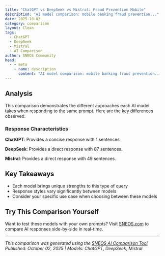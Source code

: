 ```yaml
---
title: "ChatGPT vs DeepSeek vs Mistral: Fraud Prevention Mobile"
description: "AI model comparison: mobile banking fraud prevention..."
date: 2025-10-02
category: comparison
layout: Clean
tags:
  - ChatGPT
  - DeepSeek
  - Mistral
  - AI Comparison
author: SNEOS Community
head:
  - - meta
    - name: description
      content: "AI model comparison: mobile banking fraud prevention..."
---
```


<ChatComparison
  title="ChatGPT vs DeepSeek vs Mistral: Fraud Prevention Mobile"
  prompt="mobile banking fraud prevention"
  :responses='{
    "ChatGPT": "Error calling OpenAI API.",
    "DeepSeek": "Of course. Mobile banking fraud prevention is a shared responsibility between you (the user) and your bank. Here\u2019s a comprehensive guide covering what you should do, what your bank does, and what to do if you\u0027re a victim.\n\n### Part 1: Your Responsibility - Best Practices for Safe Mobile Banking\n\nThis is the most critical part, as you are the first line of defense.\n\n#### **A. Secure Your Device \u0026 Access**\n\n1.  **Use Strong, Unique Passwords \u0026 a Password Manager:**\n    *   Don\u0027t use the same password for your bank that you use for other sites.\n    *   Use a long, complex password with a mix of letters, numbers, and symbols.\n    *   A password manager (like Bitwarden, 1Password) can create and store these for you.\n\n2.  **Enable Biometric Login:** Always use fingerprint or facial recognition (Touch ID/Face ID) if your bank offers it. This is more secure than a simple PIN or password.\n\n3.  **Keep Your Phone and Apps Updated:**\n    *   **Phone OS:** Regularly install the latest iOS or Android updates. They often contain critical security patches.\n    *   **Banking App:** Enable auto-updates for your banking app to ensure you have the latest security features.\n\n4.  **Install a Reputable Security App:** Use a well-known mobile security app that can scan for malware and warn you about malicious websites.\n\n5.  **Lock Your Phone:** Always use a strong PIN, pattern, or biometric lock on your phone itself.\n\n#### **B. Be Smart About Connectivity \u0026 Behavior**\n\n1.  **Avoid Public Wi-Fi for Banking:** Never access your bank account on public Wi-Fi (airports, cafes). Use your mobile data plan or a trusted, password-protected home network. If you must use public Wi-Fi, use a **VPN (Virtual Private Network)** to encrypt your connection.\n\n2.  **Beware of Phishing and Smishing:**\n    *   **Phishing (Email):** Don\u0027t click on links in unsolicited emails claiming to be from your bank. Banks will never ask for your full password, PIN, or one-time codes via email.\n    *   **Smishing (SMS):** Be extremely wary of text messages with links asking you to \u0022verify your account\u0022 or \u0022claim a refund.\u0022 These are scams. If in doubt, call your bank using the number on the back of your card.\n\n3.  **Download Apps Only from Official Stores:** Only download your bank\u0027s app from the official Apple App Store or Google Play Store. Third-party sites can host fake, malicious apps.\n\n4.  **Log Out After Every Session:** Don\u0027t just close the app; actively tap the \u0022Log Out\u0022 button.\n\n5.  **Enable Real-Time Alerts:** Set up push notifications or text alerts for every transaction (debits, credits, transfers). This allows you to spot fraud instantly.\n\n#### **C. Protect Your Personal Information**\n\n1.  **Never Share Login Details or 2FA Codes:** Your bank will **never** call, email, or text you to ask for your password, PIN, or one-time passcode. Anyone who asks for this is a fraudster.\n2.  **Be Cautious on Social Media:** Avoid oversharing personal details like your birthday, pet\u0027s name, or mother\u0027s maiden name, as these can be security question answers.\n\n---\n\n### Part 2: What Your Bank Does to Protect You\n\nBanks invest heavily in security behind the scenes. You might not see it, but it\u0027s always working.\n\n1.  **Multi-Factor Authentication (MFA/2FA):** This requires more than one piece of evidence to log in (e.g., your password \u002B a code sent via SMS or generated by an app). This makes it much harder for thieves to gain access.\n2.  **Encryption:** Banks use strong encryption (like TLS) to scramble data sent between your phone and their servers, making it unreadable if intercepted.\n3.  **Advanced Fraud Monitoring Systems:** Banks use AI and machine learning to analyze your spending patterns in real-time. If a transaction seems unusual for you (e.g., a large purchase in a foreign country), the system may flag it and block it until you confirm it\u0027s legitimate.\n4.  **Device Recognition:** The bank\u0027s system recognizes the devices you typically use to log in. A login from a new, unrecognized device may trigger additional security checks.\n5.  **Secure App Design:** Banking apps are built with security in mind, often running in secure \u0022sandboxes\u0022 on your phone to isolate them from other, potentially malicious, apps.\n\n---\n\n### Part 3: What to Do If You Suspect Fraud\n\nAct immediately. Time is of the essence.\n\n1.  **Contact Your Bank Immediately:** Call the fraud department number on the back of your card or their website. The sooner you report it, the sooner they can freeze your account and stop further transactions.\n2.  **Change Your Passwords:** Change your online banking password and PIN immediately from a secure device.\n3.  **Report to Authorities:** File a report with your local police and, if applicable, a report with national agencies (like the FTC in the US).\n4.  **Check Your Credit Report:** If personal information was compromised, check your credit report for any accounts you didn\u0027t open. Consider placing a **fraud alert** or a **credit freeze** on your files.\n\n---\n\n### Quick-Check Summary: Do\u0027s and Don\u0027ts\n\n| DO \u2705 | DON\u0027T \u274C |\n| :--- | :--- |\n| **DO** use a strong, unique password and biometrics. | **DON\u0027T** use public Wi-Fi for banking without a VPN. |\n| **DO** enable real-time transaction alerts. | **DON\u0027T** click links in suspicious texts or emails. |\n| **DO** keep your phone and apps updated. | **DON\u0027T** download banking apps from third-party stores. |\n| **DO** log out of the app after each session. | **DON\u0027T** ever share your password, PIN, or 2FA codes. |\n| **DO** call your bank directly if you\u0027re suspicious. | **DON\u0027T** jailbreak or root your phone, as it disables security features. |\n\nBy following these steps, you significantly reduce your risk and become a powerful partner with your bank in the fight against fraud.",
    "Mistral": "Mobile banking fraud prevention is crucial for protecting users\u0027 financial information and ensuring secure transactions. Here are some strategies and best practices for preventing mobile banking fraud:\n\n### 1. **Multi-Factor Authentication (MFA)**\n   - **Biometrics**: Use fingerprint scanners, facial recognition, or voice recognition.\n   - **One-Time Passwords (OTPs)**: Send OTPs via SMS or email for additional verification.\n   - **Push Notifications**: Use push notifications for real-time authentication.\n\n### 2. **Encryption**\n   - **Data Encryption**: Ensure all data transmitted between the mobile app and the server is encrypted.\n   - **Storage Encryption**: Encrypt sensitive data stored on the device.\n\n### 3. **Secure Coding Practices**\n   - **Code Obfuscation**: Make it difficult for attackers to reverse-engineer the app.\n   - **Regular Updates**: Keep the app updated with the latest security patches.\n   - **Code Reviews**: Conduct regular code reviews to identify and fix vulnerabilities.\n\n### 4. **User Education**\n   - **Awareness Campaigns**: Educate users about common fraud tactics and how to avoid them.\n   - **Phishing Alerts**: Warn users about phishing attempts and how to recognize them.\n   - **Strong Passwords**: Encourage users to create strong, unique passwords.\n\n### 5. **Fraud Detection Systems**\n   - **Behavioral Analytics**: Monitor user behavior for unusual patterns that may indicate fraud.\n   - **Transaction Monitoring**: Use machine learning algorithms to detect suspicious transactions.\n   - **Real-Time Alerts**: Send real-time alerts to users for any unusual activity.\n\n### 6. **Device Security**\n   - **Jailbreak/Root Detection**: Ensure the app does not run on jailbroken or rooted devices.\n   - **Device Fingerprinting**: Use device fingerprinting to identify and block suspicious devices.\n   - **Remote Wipe**: Allow users to remotely wipe data from lost or stolen devices.\n\n### 7. **Regulatory Compliance**\n   - **GDPR**: Ensure compliance with data protection regulations like GDPR.\n   - **PCI-DSS**: Comply with Payment Card Industry Data Security Standards.\n   - **Local Regulations**: Adhere to local financial regulations and guidelines.\n\n### 8. **Incident Response Plan**\n   - **Detection**: Implement systems to detect fraudulent activities quickly.\n   - **Response**: Have a clear plan for responding to incidents, including communication with users.\n   - **Recovery**: Ensure there are mechanisms in place to recover from fraud incidents.\n\n### 9. **Third-Party Integrations**\n   - **Vetting**: Thoroughly vet any third-party services or APIs integrated with the app.\n   - **Secure APIs**: Ensure all third-party APIs are secure and comply with industry standards.\n\n### 10. **Regular Audits and Penetration Testing**\n   - **Security Audits**: Conduct regular security audits to identify vulnerabilities.\n   - **Penetration Testing**: Perform penetration testing to simulate real-world attacks and identify weaknesses.\n\n### 11. **User Feedback and Reporting**\n   - **Feedback Mechanism**: Provide a mechanism for users to report suspicious activities.\n   - **Customer Support**: Offer robust customer support to assist users with security concerns.\n\n### 12. **Tokenization**\n   - **Payment Tokenization**: Use tokenization to replace sensitive payment information with unique tokens.\n\n### 13. **Geolocation**\n   - **Location-Based Security**: Use geolocation to detect and block transactions from unusual locations.\n\n### 14. **Session Management**\n   - **Session Timeouts**: Implement session timeouts to log users out after a period of inactivity.\n   - **Session Tokens**: Use secure session tokens to manage user sessions.\n\nBy implementing these strategies, mobile banking apps can significantly reduce the risk of fraud and ensure a secure environment for users."
  }'
  published-date="09:41"
/>

## Analysis

This comparison demonstrates the different approaches each AI model takes when responding to the same prompt. Here are the key differences observed:

### Response Characteristics

**ChatGPT**: Provides a concise response with 1 sentences. 

**DeepSeek**: Provides a direct response with 87 sentences. 

**Mistral**: Provides a direct response with 49 sentences. 

## Key Takeaways

- Each model brings unique strengths to this type of query
- Response styles vary significantly between models
- Consider your specific use case when choosing between these models

## Try This Comparison Yourself

Want to test these models with your own prompts? Visit [SNEOS.com](https://sneos.com) to compare AI responses side-by-side in real-time.

---

*This comparison was generated using the [SNEOS AI Comparison Tool](https://sneos.com)*
*Published: October 02, 2025 | Models: ChatGPT, DeepSeek, Mistral*
